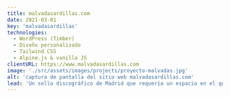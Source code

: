 ```yaml
---
title: malvadasardillas.com
date: 2021-03-01
key: 'malvadasardillas'
technologies:
  - WordPress (Timber)
  - Diseño personalizado
  - Tailwind CSS
  - Alpine.js & vanilla JS
clientURL: https://www.malvadasardillas.com
image: './src/assets/images/projects/proyecto-malvadas.jpg'
alt: 'captura de pantalla del sitio web malvadasardillas.com'
lead: 'Un sello discográfico de Madrid que requería un espacio en el que mostrar la actividad de sus artistas a modo de revista cultural. Tanto el sello como sus proyectos musicales tienen mucha personalidad y un estilo propio, por lo que el diseño web debía adaptarse a ellos y captar su esencia.'
---
```

